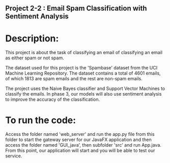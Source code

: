 ## Project 2-2 : Email Spam Classification with Sentiment Analysis

# Description:
This project is about the task of classifying an email of classifying an email as either spam or not spam.

The dataset used for this project is the 'Spambase' dataset from the UCI Machine Learning Repository. The dataset contains a total of 4601 emails, of which 1813 are spam emails and the rest are non-spam emails.

The project uses the Naive Bayes classifier and Support Vector Machines to classify the emails. In phase 3, our models will also use sentiment analysis to improve the accuracy of the classification.

# To run the code:

Access the folder named 'web_server' and run the app.py file from this folder to start the gateway server for our JavaFX application and then access the folder named 'GUI_java', then subfolder 'src' and run App.java. From this point, our application will start and you will be able to test our service.
